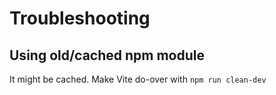 # Troubleshooting

## Using old/cached npm module

It might be cached. Make Vite do-over with `npm run clean-dev`

